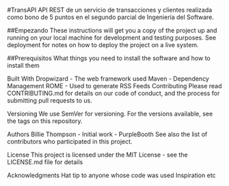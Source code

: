 #TransAPI
API REST de un servicio de transacciones y clientes realizada como bono de 5 puntos en el segundo parcial de Ingeniería del Software.

##Empezando
These instructions will get you a copy of the project up and running on your local machine for development and testing purposes. See deployment for notes on how to deploy the project on a live system.

##Prerequisitos
What things you need to install the software and how to install them


Built With
Dropwizard - The web framework used
Maven - Dependency Management
ROME - Used to generate RSS Feeds
Contributing
Please read CONTRIBUTING.md for details on our code of conduct, and the process for submitting pull requests to us.

Versioning
We use SemVer for versioning. For the versions available, see the tags on this repository.

Authors
Billie Thompson - Initial work - PurpleBooth
See also the list of contributors who participated in this project.

License
This project is licensed under the MIT License - see the LICENSE.md file for details

Acknowledgments
Hat tip to anyone whose code was used
Inspiration
etc